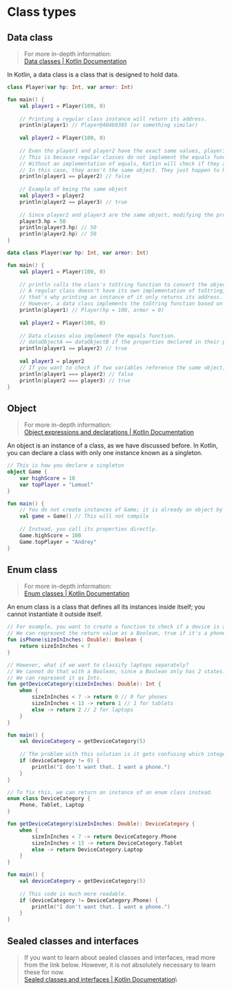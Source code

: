 # Class types

## Data class

> For more in-depth information:\
> [Data classes | Kotlin Documentation](https://kotlinlang.org/docs/data-classes.html)

In Kotlin, a data class is a class that is designed to hold data.

```kotlin
class Player(var hp: Int, var armor: Int)

fun main() {
    val player1 = Player(100, 0)
    
    // Printing a regular class instance will return its address.
    println(player1) // Player@404b9385 (or something similar)
    
    val player2 = Player(100, 0)
    
    // Even tho player1 and player2 have the exact same values, player1 still does not equal player2.
    // This is because regular classes do not implement the equals function.
    // Without an implementation of equals, Kotlin will check if they are the same object instead.
    // In this case, they aren't the same object. They just happen to have the same values.
    println(player1 == player2) // false
    
    // Example of being the same object
    val player3 = player2
    println(player2 == player3) // true
    
    // Since player2 and player3 are the same object, modifying the properties of player3 will also change player2.
    player3.hp = 50
    println(player3.hp) // 50
    println(player2.hp) // 50
}
```

```kotlin
data class Player(var hp: Int, var armor: Int)

fun main() {
    val player1 = Player(100, 0)
    
    // println calls the class's toString function to convert the object to a String.
    // A regular class doesn't have its own implementation of toString,
    // that's why printing an instance of it only returns its address.
    // However, a data class implements the toString function based on the properties declared in its primary constructor.
    println(player1) // Player(hp = 100, armor = 0)
    
    val player2 = Player(100, 0)
    
    // Data classes also implement the equals function.
    // dataObjectA == dataObjectB if the properties declared in their primary constructors are the same.
    println(player1 == player2) // true
    
    val player3 = player2
    // If you want to check if two variables reference the same object, use the referential equality operator ===
    println(player1 === player2) // false
    println(player2 === player3) // true
}
```

## Object

> For more in-depth information:\
> [Object expressions and declarations | Kotlin Documentation](https://kotlinlang.org/docs/object-declarations.html)

An object is an instance of a class, as we have discussed before. In Kotlin, you can declare a class with only one instance known as a singleton.

```kotlin
// This is how you declare a singleton
object Game {
    var highScore = 10
    var topPlayer = "Lemuel"
}

fun main() {
    // You do not create instances of Game; it is already an object by itself.
    val game = Game() // This will not compile
    
    // Instead, you call its properties directly.
    Game.highScore = 100
    Game.topPlayer = "Andrey"
}
```

## Enum class

> For more in-depth information:\
> [Enum classes | Kotlin Documentation](https://kotlinlang.org/docs/enum-classes.html)

An enum class is a class that defines all its instances inside itself; you cannot instantiate it outside itself.

```kotlin
// For example, you want to create a function to check if a device is a phone or a tablet.
// We can represent the return value as a Boolean, true if it's a phone, false if it's a tablet.
fun isPhone(sizeInInches: Double): Boolean {
    return sizeInInches < 7
}

// However, what if we want to classify laptops separately?
// We cannot do that with a Boolean, since a Boolean only has 2 states.
// We can represent it as Ints.
fun getDeviceCategory(sizeInInches: Double): Int {
    when {
        sizeInInches < 7 -> return 0 // 0 for phones
        sizeInInches < 13 -> return 1 // 1 for tablets
        else -> return 2 // 2 for laptops
    }
}

fun main() {
    val deviceCategory = getDeviceCategory(5)
    
    // The problem with this solution is it gets confusing which integer corresponds to what device category.
    if (deviceCategory != 0) {
        println("I don't want that. I want a phone.")
    }
}
```

```kotlin
// To fix this, we can return an instance of an enum class instead.
enum class DeviceCategory {
    Phone, Tablet, Laptop
}

fun getDeviceCategory(sizeInInches: Double): DeviceCategory {
    when {
        sizeInInches < 7 -> return DeviceCategory.Phone
        sizeInInches < 13 -> return DeviceCategory.Tablet
        else -> return DeviceCategory.Laptop
    }
}

fun main() {
    val deviceCategory = getDeviceCategory(5)
    
    // This code is much more readable.
    if (deviceCategory != DeviceCategory.Phone) {
        println("I don't want that. I want a phone.")
    }
}
```

## Sealed classes and interfaces

> If you want to learn about sealed classes and interfaces, read more from the link below. However, it is not absolutely necessary to learn these for now.\
> [Sealed classes and interfaces | Kotlin Documentation](https://kotlinlang.org/docs/sealed-classes.html)\